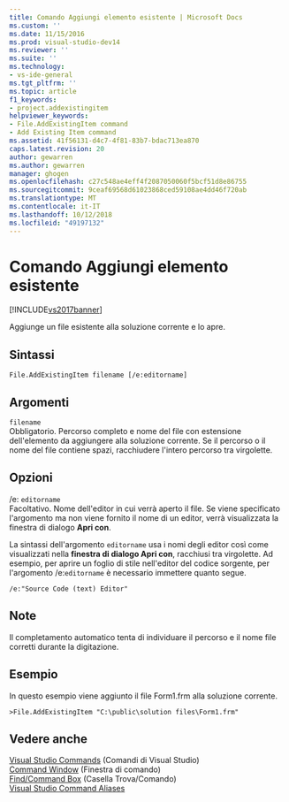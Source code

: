 ```yaml
---
title: Comando Aggiungi elemento esistente | Microsoft Docs
ms.custom: ''
ms.date: 11/15/2016
ms.prod: visual-studio-dev14
ms.reviewer: ''
ms.suite: ''
ms.technology:
- vs-ide-general
ms.tgt_pltfrm: ''
ms.topic: article
f1_keywords:
- project.addexistingitem
helpviewer_keywords:
- File.AddExistingItem command
- Add Existing Item command
ms.assetid: 41f56131-d4c7-4f81-83b7-bdac713ea870
caps.latest.revision: 20
author: gewarren
ms.author: gewarren
manager: ghogen
ms.openlocfilehash: c27c548ae4eff4f2087050060f5bcf51d8e86755
ms.sourcegitcommit: 9ceaf69568d61023868ced59108ae4dd46f720ab
ms.translationtype: MT
ms.contentlocale: it-IT
ms.lasthandoff: 10/12/2018
ms.locfileid: "49197132"
---
```

# <a name="add-existing-item-command"></a>Comando Aggiungi elemento esistente
[!INCLUDE[vs2017banner](../../includes/vs2017banner.md)]

  
Aggiunge un file esistente alla soluzione corrente e lo apre.  
  
## <a name="syntax"></a>Sintassi  
  
```  
File.AddExistingItem filename [/e:editorname]  
```  
  
## <a name="arguments"></a>Argomenti  
 `filename`  
 Obbligatorio. Percorso completo e nome del file con estensione dell'elemento da aggiungere alla soluzione corrente. Se il percorso o il nome del file contiene spazi, racchiudere l'intero percorso tra virgolette.  
  
## <a name="switches"></a>Opzioni  
 /e: `editorname`  
 Facoltativo. Nome dell'editor in cui verrà aperto il file. Se viene specificato l'argomento ma non viene fornito il nome di un editor, verrà visualizzata la finestra di dialogo **Apri con**.  
  
 La sintassi dell'argomento `editorname` usa i nomi degli editor così come visualizzati nella **finestra di dialogo Apri con**, racchiusi tra virgolette. Ad esempio, per aprire un foglio di stile nell'editor del codice sorgente, per l'argomento /e:`editorname` è necessario immettere quanto segue.  
  
```  
/e:"Source Code (text) Editor"  
```  
  
## <a name="remarks"></a>Note  
 Il completamento automatico tenta di individuare il percorso e il nome file corretti durante la digitazione.  
  
## <a name="example"></a>Esempio  
 In questo esempio viene aggiunto il file Form1.frm alla soluzione corrente.  
  
```  
>File.AddExistingItem "C:\public\solution files\Form1.frm"  
```  
  
## <a name="see-also"></a>Vedere anche  
 [Visual Studio Commands](../../ide/reference/visual-studio-commands.md)  (Comandi di Visual Studio)  
 [Command Window](../../ide/reference/command-window.md)  (Finestra di comando)  
 [Find/Command Box](../../ide/find-command-box.md)  (Casella Trova/Comando)  
 [Visual Studio Command Aliases](../../ide/reference/visual-studio-command-aliases.md)



